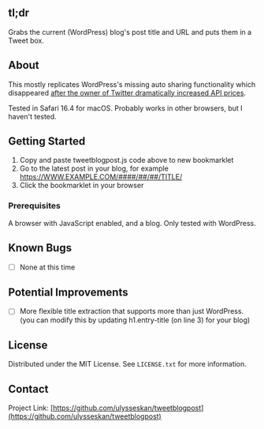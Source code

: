 ## tl;dr
Grabs the current (WordPress) blog's post title and URL and puts them in a Tweet box.

## About
This mostly replicates WordPress's missing auto sharing functionality which
disappeared <a href="https://wordpress.com/blog/2023/04/29/why-twitter-auto-sharing-is-coming-to-an-end/">after the owner of Twitter dramatically increased API prices</a>.

Tested in Safari 16.4 for macOS.  Probably works in other browsers, but I haven't tested.

## Getting Started

1. Copy and paste tweetblogpost.js code above to new bookmarklet
2. Go to the latest post in your blog, for example https://WWW.EXAMPLE.COM/####/##/##/TITLE/
3. Click the bookmarklet in your browser

### Prerequisites

A browser with JavaScript enabled, and a blog.  Only tested with WordPress.

## Known Bugs

- [ ] None at this time

## Potential Improvements

- [ ] More flexible title extraction that supports more than just WordPress.  (you can modify this
  by updating h1.entry-title (on line 3) for your blog)

## License

Distributed under the MIT License. See `LICENSE.txt` for more information.

## Contact

Project Link: [https://github.com/ulysseskan/tweetblogpost](https://github.com/ulysseskan/tweetblogpost)

<!-- ## Acknowledgments -->

